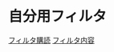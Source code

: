 # 自分用フィルタ
[フィルタ購読](https://subscribe.adblockplus.org??location=https://github.com/necokan/filter/raw/main/yahoo_auction.txt) 
[フィルタ内容](https://github.com/necokan/filter/raw/main/yahoo_auction.txt)
